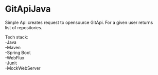 # GitApiJava

Simple Api creates request to opensource GitApi. For a given user returns list of repositories.

Tech stack:     
-Java   
-Maven  
-Spring Boot    
-WebFlux    
-Junit  
-MockWebServer